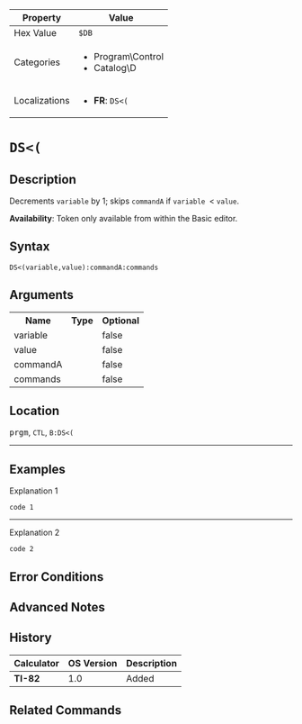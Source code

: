 | Property      | Value |
|---------------|-------|
| Hex Value     | `$DB`|
| Categories    | <ul><li>Program\Control</li><li>Catalog\D</li></ul> |
| Localizations | <ul><li><b>FR</b>: `DS<(`</li></ul> |

# `DS<(`

## Description
Decrements `variable` by 1; skips `commandA` if `variable `< `value`.


<b>Availability</b>: Token only available from within the Basic editor.

## Syntax
`DS<(variable,value):commandA:commands`

## Arguments
<table>
<tr><th>Name</th><th>Type</th><th>Optional</th></tr>

<tr><td>variable</td><td></td><td>false</td></tr>

<tr><td>value</td><td></td><td>false</td></tr>

<tr><td>commandA</td><td></td><td>false</td></tr>

<tr><td>commands</td><td></td><td>false</td></tr>

</table>

## Location
<kbd>prgm</kbd>, `CTL`, `B:DS<(`
<hr>

## Examples

Explanation 1
```ti-basic
code 1
```
---
Explanation 2
```ti-basic
code 2
```

## Error Conditions


## Advanced Notes


## History
| Calculator | OS Version | Description |
|------------|------------|-------------|
| <b>TI-82</b> | 1.0 | Added

## Related Commands

    